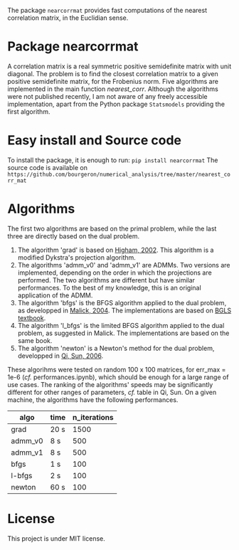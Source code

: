 The package `nearcorrmat` provides fast computations of the nearest correlation matrix, in the Euclidian sense.

# Package nearcorrmat

A correlation matrix is a real symmetric positive semidefinite matrix with unit diagonal.
The problem is to find the closest correlation matrix to a given positive semidefinite matrix, for the Frobenius norm. Five algorithms are implemented in the main function *nearest_corr*. Although the algorithms were not published recently, I am not aware of any freely accessible implementation, apart from the Python package `Statsmodels` providing the first algorithm.

# Easy install and Source code

To install the package, it is enough to run: `pip install nearcorrmat`
The source code is available on `https://github.com/bourgeron/numerical_analysis/tree/master/nearest_corr_mat`

# Algorithms

The first two algorithms are based on the primal problem, while the last three are directly based on the dual problem.

1. The algorithm 'grad' is based on [Higham, 2002](https://www.maths.manchester.ac.uk/~higham/narep/narep369.pdf).
This algorithm is a modified Dykstra's projection algorithm.
2. The algorithms 'admm_v0' and 'admm_v1' are ADMMs. Two versions are implemented, depending on the order in which the projections are performed. The two algorithms are different but have similar performances. To the best of my knowledge, this is an original application of the ADMM.
3. The algorithm 'bfgs' is the BFGS algorithm applied to the dual problem, as developped in [Malick, 2004](https://hal.inria.fr/inria-00072409v2/document). The implementations are based on [BGLS textbook](https://link.springer.com/book/10.1007/978-3-540-35447-5).
4. The algorithm 'l_bfgs' is the limited BFGS algorithm applied to the dual problem, as suggested in Malick. The implementations are based on the same book.
5. The algorithm 'newton' is a Newton's method for the dual problem, developped in [Qi, Sun, 2006](http://www.personal.soton.ac.uk/hdqi/REPORTS/simax_06.pdf).

These algorihms were tested on random 100 x 100 matrices, for err_max = 1e-6 (*cf.* performances.ipynb), which should be enough for a large range of use cases. The ranking of the algorithms' speeds may be significantly different for other ranges of parameters, *cf.* table in Qi, Sun. On a given machine, the algorithms have the following performances.

| algo     | time  | n_iterations |
|----------|-------|--------------|
| grad     | 20 s  | 1500         |
| admm_v0  | 8 s   | 500          |
| admm_v1  | 8 s   | 500          |
| bfgs     | 1 s   | 100          |
| l-bfgs   | 2 s   | 100          |
| newton   | 60 s  | 100          |

# License

This project is under MIT license.
